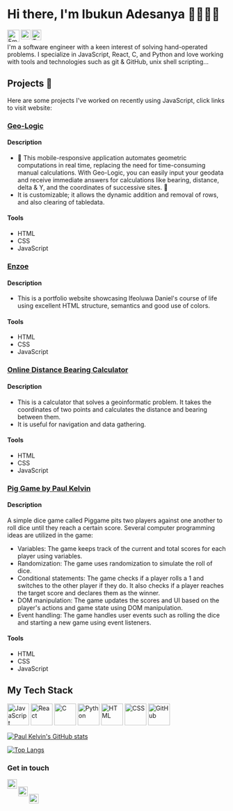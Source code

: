 # Hi there, I'm Ibukun Adesanya 👋😊😊😊 <br>
[<img align="left" alt="Email" width="28px" src="https://cdn4.iconfinder.com/data/icons/ionicons/512/icon-email-512.png" />][Email]
[<img align="left" alt="LinkedIn" width="22px" src="https://cdn3.iconfinder.com/data/icons/social-media-2285/512/1_Linkedin_unofficial_colored_svg-512.png" />][Linkedin]
[<img align="left" alt="Twitter" width="22px" height="24px" src="https://cdn3.iconfinder.com/data/icons/picons-social/57/43-twitter-512.png" />][Twitter] <br>

[Email]: mailto:ibukunadesanya0@gmail.com
[Linkedin]: https://www.linkedin.com/in/paulkelvin/
[Twitter]: https://twitter.com/Paulluskelvin_

I'm a software engineer with a keen interest of solving hand-operated problems. I specialize in JavaScript, React, C, and Python and love working with tools and technologies such as git & GitHub, unix shell scripting...

## Projects 📂

Here are some projects I've worked on recently using JavaScript, click links to visit website:

### [Geo-Logic](https://paulkelvin.github.io/Geo-Logic/)
#### Description
* 🔬 This mobile-responsive application automates geometric computations in real time, replacing the need for time-consuming manual calculations. With Geo-Logic, you can easily input your geodata and receive immediate answers for calculations like bearing, distance, delta & Y, and the coordinates of successive sites. 📐
* It is customizable; it allows the dynamic addition and removal of rows, and also clearing of tabledata.
#### Tools
* HTML
* CSS
* JavaScript

### [Enzoe](https://enzoe.netlify.app/)
#### Description
* This is a portfolio website showcasing Ifeoluwa Daniel's course of life using excellent HTML structure, semantics and good use of colors.
#### Tools
* HTML
* CSS
* JavaScript

### [Online Distance Bearing Calculator](https://online-distance-bearing-calculator.netlify.app/)
#### Description
* This is a calculator that solves a geoinformatic problem. It takes the coordinates of two points and calculates the distance and bearing between them.
* It is useful for navigation and data gathering.
#### Tools
* HTML
* CSS
* JavaScript

### [Pig Game by Paul Kelvin](https://piggamebypaulkelvin.netlify.app/)
#### Description
A simple dice game called Piggame pits two players against one another to roll dice until they reach a certain score. Several computer programming ideas are utilized in the game:
* Variables: The game keeps track of the current and total scores for each player using variables.
* Randomization: The game uses randomization to simulate the roll of dice.
* Conditional statements: The game checks if a player rolls a 1 and switches to the other player if they do. It also checks if a player reaches the target score and declares them as the winner.
* DOM manipulation: The game updates the scores and UI based on the player's actions and game state using DOM manipulation.
* Event handling: The game handles user events such as rolling the dice and starting a new game using event listeners.
#### Tools
* HTML
* CSS
* JavaScript

## My Tech Stack

<p align="left">
  <img src="https://cdn.iconscout.com/icon/free/png-256/javascript-2752148-2284965.png" alt="JavaScript" width="50" height="50" />
  <img src="https://cdn.iconscout.com/icon/free/png-256/react-1-282599.png" alt="React" width="50" height="50" />
  <img src="https://cdn.iconscout.com/icon/free/png-256/c-programming-569564.png" alt="C" width="50" height="50" />
  <img src="https://cdn.iconscout.com/icon/free/png-256/python-1-226045.png" alt="Python" width="50" height="50" />
  <img src="https://cdn.iconscout.com/icon/free/png-256/html5-40-1175193.png" alt="HTML" width="50" height="50" />
  <img src="https://cdn.iconscout.com/icon/free/png-256/css3-11-1175239.png" alt="CSS" width="50" height="50" />
  <img src="https://cdn.iconscout.com/icon/free/png-256/github-153-675523.png" alt="GitHub" width="50" height="50" />
</p>

[![Paul Kelvin's GitHub stats](https://github-readme-stats.vercel.app/api?username=paulkelvin&show_icons=true&theme=dracula&include_all_commits=true&count_private=true&custom_title=My%20GitHub%20Statistics&line_height=24&hide=stars,contribs)](https://github.com/paulkelvin/github-readme-stats)

[![Top Langs](https://github-readme-stats.vercel.app/api/top-langs/?username=paulkelvin&layout=compact&theme=dracula)](https://github.com/paulkelvin/github-readme-stats)



### Get in touch

[<img align="left" alt="Email" width="22px" src="https://cdn4.iconfinder.com/data/icons/ionicons/512/icon-email-512.png" />][Email]<br>
[<img align="left" alt="LinkedIn" width="22px" src="https://cdn3.iconfinder.com/data/icons/social-media-2285/512/1_Linkedin_unofficial_colored_svg-512.png" />][Linkedin]<br>
[<img align="left" alt="Twitter" width="22px" src="https://cdn3.iconfinder.com/data/icons/picons-social/57/43-twitter-512.png" />][Twitter]<br>

[Email]: mailto:ibukunadesanya0@gmail.com
[Linkedin]: https://www.linkedin.com/in/paulkelvin/
[Twitter]: https://twitter.com/Paulluskelvin_





